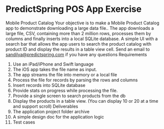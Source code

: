 #  PredictSpring POS App Exercise

Mobile Product Catalog
Your objective is to make a Mobile Product Catalog app to demonstrate downloading a large data file.. The app downloads a large file, CSV, containing more than 2 million rows, processes them by columns and finally inserts into a local SQLite database.
A simple UI with a search bar that allows the app users to search the product catalog with product ID and display the results in a table view cell.
Send an email to sandilya@predictspring.com if you have any questions
Requirements
1. Use an iPad/iPhone and Swift language
2. The iOS app takes the file name as input.
3. The app streams the file into memory or a local file
4. Process the file for records by parsing the rows and columns
5. Insert records into SQLite database
6. Provide stats on progress while processing the file.
7. Provide a single screen to search products from the db
8. Display the products in a table view. (You can display 10 or 20 at a time and support
scroll)
Deliverables
1. The application project folder archive
2. A simple design doc for the application logic
3. Test cases


